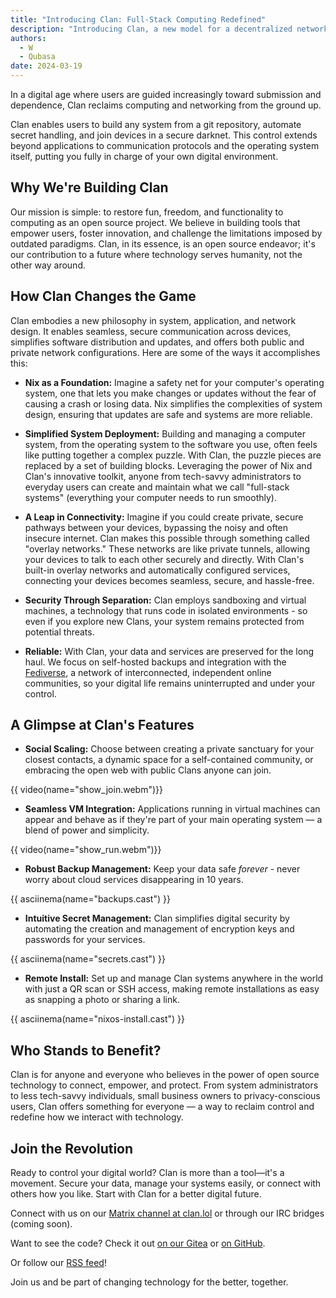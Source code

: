 ```yaml
---
title: "Introducing Clan: Full-Stack Computing Redefined"
description: "Introducing Clan, a new model for a decentralized network, designed to provide families, smaller groups, and small businesses a platform that’s private, secure, and user-friendly."
authors:
  - W
  - Qubasa
date: 2024-03-19
---
```


In a digital age where users are guided increasingly toward submission and
dependence, Clan reclaims computing and networking from the ground up.

Clan enables users to build any system from a git repository, automate secret
handling, and join devices in a secure darknet. This control extends beyond
applications to communication protocols and the operating system itself, putting
you fully in charge of your own digital environment.

## Why We're Building Clan

Our mission is simple: to restore fun, freedom, and functionality to computing
as an open source project. We believe in building tools that empower users,
foster innovation, and challenge the limitations imposed by outdated paradigms.
Clan, in its essence, is an open source endeavor; it's our contribution to a
future where technology serves humanity, not the other way around.

## How Clan Changes the Game

Clan embodies a new philosophy in system, application, and network design. It
enables seamless, secure communication across devices, simplifies software
distribution and updates, and offers both public and private network
configurations. Here are some of the ways it accomplishes this:

- **Nix as a Foundation:** Imagine a safety net for your computer's operating
  system, one that lets you make changes or updates without the fear of causing
  a crash or losing data. Nix simplifies the complexities of system design,
  ensuring that updates are safe and systems are more reliable.

- **Simplified System Deployment:** Building and managing a computer system,
  from the operating system to the software you use, often feels like putting
  together a complex puzzle. With Clan, the puzzle pieces are replaced by a set
  of building blocks. Leveraging the power of Nix and Clan's innovative toolkit,
  anyone from tech-savvy administrators to everyday users can create and
  maintain what we call "full-stack systems" (everything your computer needs to
  run smoothly).

- **A Leap in Connectivity:** Imagine if you could create private, secure
  pathways between your devices, bypassing the noisy and often insecure
  internet. Clan makes this possible through something called "overlay
  networks." These networks are like private tunnels, allowing your devices to
  talk to each other securely and directly. With Clan's built-in overlay
  networks and automatically configured services, connecting your devices
  becomes seamless, secure, and hassle-free.

- **Security Through Separation:** Clan employs sandboxing and virtual machines,
  a technology that runs code in isolated environments - so even if you explore
  new Clans, your system remains protected from potential threats.

- **Reliable:** With Clan, your data and services are preserved for the long
  haul. We focus on self-hosted backups and integration with the
  [Fediverse](https://de.wikipedia.org/wiki/Fediverse), a network of
  interconnected, independent online communities, so your digital life remains
  uninterrupted and under your control.

## A Glimpse at Clan's Features

- **Social Scaling:** Choose between creating a private sanctuary for your
  closest contacts, a dynamic space for a self-contained community, or embracing
  the open web with public Clans anyone can join.

{{ video(name="show_join.webm")}}

- **Seamless VM Integration:** Applications running in virtual machines can
  appear and behave as if they're part of your main operating system — a blend
  of power and simplicity.

{{ video(name="show_run.webm")}}

- **Robust Backup Management:** Keep your data safe _forever_ - never worry
  about cloud services disappearing in 10 years.

{{ asciinema(name="backups.cast") }}

- **Intuitive Secret Management:** Clan simplifies digital security by
  automating the creation and management of encryption keys and passwords for
  your services.

{{ asciinema(name="secrets.cast") }}

- **Remote Install:** Set up and manage Clan systems anywhere in the world with
  just a QR scan or SSH access, making remote installations as easy as snapping
  a photo or sharing a link.

{{ asciinema(name="nixos-install.cast") }}

## Who Stands to Benefit?

Clan is for anyone and everyone who believes in the power of open source
technology to connect, empower, and protect. From system administrators to less
tech-savvy individuals, small business owners to privacy-conscious users, Clan
offers something for everyone — a way to reclaim control and redefine how we
interact with technology.

## Join the Revolution

Ready to control your digital world? Clan is more than a tool—it's a movement.
Secure your data, manage your systems easily, or connect with others how you
like. Start with Clan for a better digital future.

Connect with us on our
[Matrix channel at clan.lol](https://matrix.to/#/#clan:clan.lol) or through our
IRC bridges (coming soon).

Want to see the code? Check it out
[on our Gitea](https://git.clan.lol/clan/clan-core) or
[on GitHub](https://github.com/clan-lol/clan-core).

Or follow our [RSS feed](https://docs.clan.lol/feed_rss_created.xml)!

Join us and be part of changing technology for the better, together.
